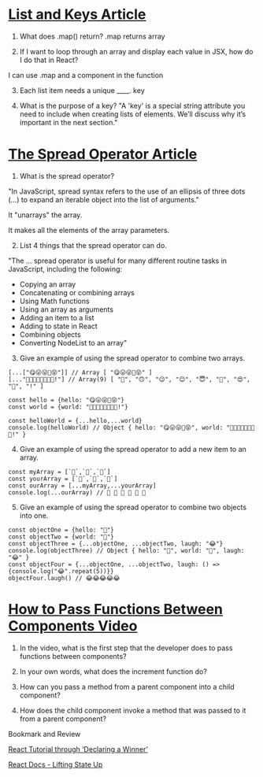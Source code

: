 # [**List and Keys Article**](https://legacy.reactjs.org/docs/lists-and-keys.html)

1. What does .map() return?
.map returns array

2. If I want to loop through an array and display each value in JSX, how do I do that in React?

I can use .map and a component in the function

3. Each list item needs a unique ____.
key

4. What is the purpose of a key?
"A 'key' is a special string attribute you need to include when creating lists of elements. We’ll discuss why it’s important in the next section."


# [**The Spread Operator Article**](https://medium.com/coding-at-dawn/how-to-use-the-spread-operator-in-javascript-b9e4a8b06fab)

1. What is the spread operator?

"In JavaScript, spread syntax refers to the use of an ellipsis of three dots (…) to expand an iterable object into the list of arguments."

It "unarrays" the array.

It makes all the elements of the array parameters.

2. List 4 things that the spread operator can do.

"The … spread operator is useful for many different routine tasks in JavaScript, including the following:

- Copying an array
- Concatenating or combining arrays
- Using Math functions
- Using an array as arguments
- Adding an item to a list
- Adding to state in React
- Combining objects
- Converting NodeList to an array"

3. Give an example of using the spread operator to combine two arrays.

```
[...["😋😛😜🤪😝"]] // Array [ "😋😛😜🤪😝" ]
[..."🙂🙃😉😊😇🥰😍🤩!"] // Array(9) [ "🙂", "🙃", "😉", "😊", "😇", "🥰", "😍", "🤩", "!" ]
```

```
const hello = {hello: "😋😛😜🤪😝"}
const world = {world: "🙂🙃😉😊😇🥰😍🤩!"}
```

```
const helloWorld = {...hello,...world}
console.log(helloWorld) // Object { hello: "😋😛😜🤪😝", world: "🙂🙃😉😊😇🥰😍🤩!" }
```

4. Give an example of using the spread operator to add a new item to an array.

```
const myArray = [`🤪`,`🐻`,`🎌`]
const yourArray = [`🙂`,`🤗`,`🤩`]
const ourArray = [...myArray,...yourArray]
console.log(...ourArray) // 🤪 🐻 🎌 🙂 🤗 🤩
```

5. Give an example of using the spread operator to combine two objects into one.

```
const objectOne = {hello: "🤪"}
const objectTwo = {world: "🐻"}
const objectThree = {...objectOne, ...objectTwo, laugh: "😂"}
console.log(objectThree) // Object { hello: "🤪", world: "🐻", laugh: "😂" }
const objectFour = {...objectOne, ...objectTwo, laugh: () => {console.log("😂".repeat(5))}}
objectFour.laugh() // 😂😂😂😂😂
```

# [**How to Pass Functions Between Components Video**](https://www.youtube.com/watch?v=c05OL7XbwXU)

1. In the video, what is the first step that the developer does to pass functions between components?


2. In your own words, what does the increment function do?



3. How can you pass a method from a parent component into a child component?


4. How does the child component invoke a method that was passed to it from a parent component?


Bookmark and Review

[React Tutorial through ‘Declaring a Winner’](https://react.dev/learn/tutorial-tic-tac-toe)

[React Docs - Lifting State Up](https://legacy.reactjs.org/docs/lifting-state-up.html)